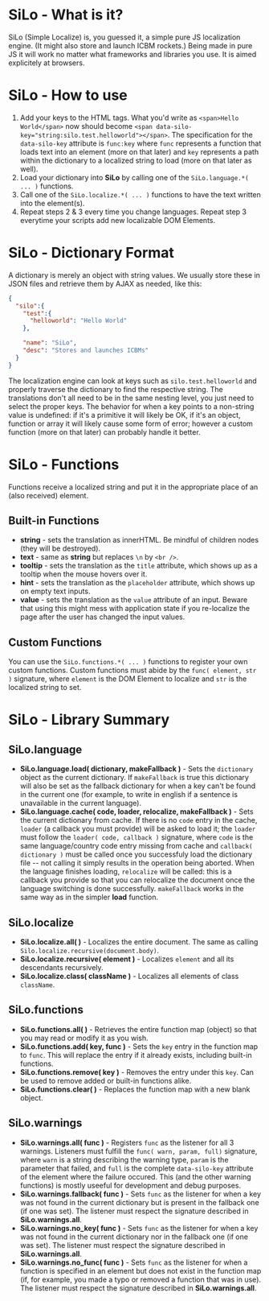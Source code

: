 # SiLo - What is it?
SiLo (Simple Localize) is, you guessed it, a simple pure JS localization engine. (It might also store and launch ICBM rockets.)
Being made in pure JS it will work no matter what frameworks and libraries you use.
It is aimed explicitely at browsers.

# SiLo - How to use
1. Add your keys to the HTML tags. What you'd write as `<span>Hello World</span>` now should become `<span data-silo-key="string:silo.test.helloworld"></span>`. The specification for the `data-silo-key` attribute is `func:key` where `func` represents a function that loads text into an element (more on that later) and `key` represents a path within the dictionary to a localized string to load (more on that later as well).
0. Load your dictionary into **SiLo** by calling one of the `SiLo.language.*( ... )` functions.
0. Call one of the `SiLo.localize.*( ... )` functions to have the text written into the element(s).
0. Repeat steps 2 & 3 every time you change languages. Repeat step 3 everytime your scripts add new localizable DOM Elements.

# SiLo - Dictionary Format
A dictionary is merely an object with string values. We usually store these in JSON files and retrieve them by AJAX as needed, like this:
```json
{
  "silo":{
    "test":{
      "helloworld": "Hello World"
    },

    "name": "SiLo",
    "desc": "Stores and launches ICBMs"
  }
}
```
The localization engine can look at keys such as `silo.test.helloworld` and properly traverse the dictionary to find the respective string. The translations don't all need to be in the same nesting level, you just need to select the proper keys. The behavior for when a key points to a non-string value is undefined: if it's a primitive it will likely be OK, if it's an object, function or array it will likely cause some form of error; however a custom function (more on that later) can probably handle it better.

# SiLo - Functions
Functions receive a localized string and put it in the appropriate place of an (also received) element.

## Built-in Functions
+ **string** - sets the translation as innerHTML. Be mindful of children nodes (they will be destroyed).
+ **text** - same as **string** but replaces `\n` by `<br />`.
+ **tooltip** - sets the translation as the `title` attribute, which shows up as a tooltip when the mouse hovers over it.
+ **hint** - sets the translation as the `placeholder` attribute, which shows up on empty text inputs.
+ **value** - sets the translation as the `value` attribute of an input. Beware that using this might mess with application state if you re-localize the page after the user has changed the input values.

## Custom Functions
You can use the `SiLo.functions.*( ... )` functions to register your own custom functions.
Custom functions must abide by the `func( element, str )` signature, where `element` is the DOM Element to localize and `str` is the localized string to set.

# SiLo - Library Summary
## SiLo.language
+ **SiLo.language.load( dictionary, makeFallback )** - Sets the `dictionary` object as the current dictionary. If `makeFallback` is true this dictionary will also be set as the fallback dictionary for when a key can't be found in the current one (for example, to write in english if a sentence is unavailable in the current language).
+ **SiLo.language.cache( code, loader, relocalize, makeFallback )** - Sets the current dictionary from cache. If there is no `code` entry in the cache, `loader` (a callback you must provide) will be asked to load it; the `loader` must follow the `loader( code, callback )` signature, where `code` is the same language/country code entry missing from cache and `callback( dictionary )` must be called once you successfuly load the dictionary file -- not calling it simply results in the operation being aborted. When the language finishes loading, `relocalize` will be called: this is a callback you provide so that you can relocalize the document once the language switching is done successfully. `makeFallback` works in the same way as in the simpler **load** function.

## SiLo.localize
+ **SiLo.localize.all( )** - Localizes the entire document. The same as calling `Silo.localize.recursive(document.body)`.
+ **SiLo.localize.recursive( element )** - Localizes `element` and all its descendants recursively.
+ **SiLo.localize.class( className )** - Localizes all elements of class `className`.

## SiLo.functions
+ **SiLo.functions.all( )** - Retrieves the entire function map (object) so that you may read or modify it as you wish.
+ **SiLo.functions.add( key, func )** - Sets the `key` entry in the function map to `func`. This will replace the entry if it already exists, including built-in functions.
+ **SiLo.functions.remove( key )** - Removes the entry under this `key`. Can be used to remove added or built-in functions alike.
+ **SiLo.functions.clear( )** - Replaces the function map with a new blank object.

## SiLo.warnings
+ **SiLo.warnings.all( func )** - Registers `func` as the listener for all 3 warnings. Listeners must fulfill the `func( warn, param, full)` signature, where `warn` is a string describing the warning type, `param` is the parameter that failed, and `full` is the complete `data-silo-key` attribute of the element where the failure occured. This (and the other warning functions) is mostly useeful for development and debug purposes.
+ **SiLo.warnings.fallback( func )** - Sets `func` as the listener for when a key was not found in the current dictionary but is present in the fallback one (if one was set). The listener must respect the signature described in **SiLo.warnings.all**.
+ **SiLo.warnings.no_key( func )** - Sets `func` as the listener for when a key was not found in the current dictionary nor in the fallback one (if one was set). The listener must respect the signature described in **SiLo.warnings.all**.
+ **SiLo.warnings.no_func( func )** - Sets `func` as the listener for when a function is specified in an element but does not exist in the function map (if, for example, you made a typo or removed a function that was in use). The listener must respect the signature described in **SiLo.warnings.all**.
